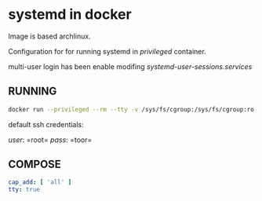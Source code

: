 # systemd in docker


Image is based archlinux.

Configuration for for running systemd in *privileged* container.

multi-user login has been enable modifing
*systemd-user-sessions.services*

## RUNNING

``` bash
docker run --privileged --rm --tty -v /sys/fs/cgroup:/sys/fs/cgroup:ro rhoit/sysd
```

default ssh credentials:

*user*: =root= *pass*: =toor=

## COMPOSE

```yaml
cap_add: [ 'all' ]
tty: true
```
